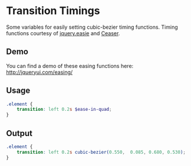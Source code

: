 # Transition Timings

Some variables for easily setting cubic-bezier timing functions. Timing functions courtesy of [jquery.easie](http://github.com/jaukia/easie) and [Ceaser](https://github.com/matthewlein/Ceaser/blob/master/developer/ceaser-easings.scss).

## Demo

You can find a demo of these easing functions here: http://jqueryui.com/easing/

## Usage

```scss
.element {
    transition: left 0.2s $ease-in-quad;
}
```

## Output

```scss
.element {
    transition: left 0.2s cubic-bezier(0.550,  0.085, 0.680, 0.530);
}
```
